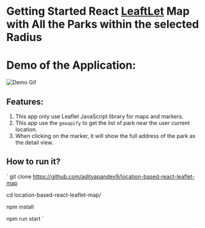 # Getting Started React [LeaftLet](https://github.com/adityapandey9/location-based-react-leaflet-map) Map with All the Parks within the selected Radius

# Demo of the Application:

![Demo Gif](https://raw.githubusercontent.com/adityapandey9/location-based-react-leaflet-map/master/demo.gif)


## Features:

1. This app only use Leaflet JavaScript library for maps and markers.
2. This app use the `geoapify` to get the list of park near the user current location.
3. When clicking on the marker, it will show the full address of the park as the detail view.

## How to run it?

`
git clone https://github.com/adityapandey9/location-based-react-leaflet-map

cd location-based-react-leaflet-map/

npm install

npm run start
`
